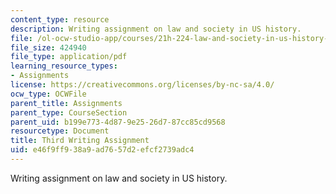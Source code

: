 ```yaml
---
content_type: resource
description: Writing assignment on law and society in US history.
file: /ol-ocw-studio-app/courses/21h-224-law-and-society-in-us-history-spring-2003/e46f9ff938a9ad7657d2efcf2739adc4_lawandsocthiagnment403.pdf
file_size: 424940
file_type: application/pdf
learning_resource_types:
- Assignments
license: https://creativecommons.org/licenses/by-nc-sa/4.0/
ocw_type: OCWFile
parent_title: Assignments
parent_type: CourseSection
parent_uid: b199e773-4d87-9e25-26d7-87cc85cd9568
resourcetype: Document
title: Third Writing Assignment
uid: e46f9ff9-38a9-ad76-57d2-efcf2739adc4
---
```

Writing assignment on law and society in US history.